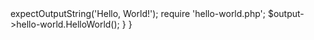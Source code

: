 <?php

class HelloWorldTest extends PHPUnit_Framework_TestCase
{

    public function testExpectHelloWorld()
    {
        $this->expectOutputString('Hello, World!');
        require 'hello-world.php';
        $output->hello-world.HelloWorld();

    }
}

